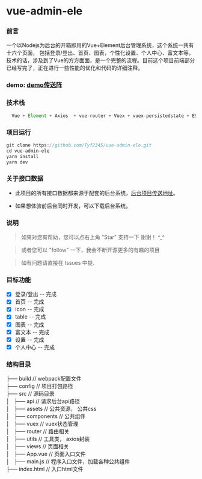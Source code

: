 # vue-admin-ele 

### 前言
  一个以Nodejs为后台的开箱即用的Vue+Element后台管理系统，这个系统一共有十六个页面， 包括登录/登出、首页、图表，个性化设置、个人中心、富文本等，技术的话，涉及到了Vue的方方面面，是一个完整的流程。目前这个项目前端部分已经写完了，正在进行一些性能的优化和代码的详细注释。
### demo: [demo传送阵](http://114.215.147.221:8087)
### 技术栈
  ```js
    Vue + Element + Axios  + vue-router + Vuex + vuex-persistedstate + ES6/7 + Vue-color + Less + Echarts + mavon-editor
  ```

  ### 项目运行
  ```js
  git clone https://github.com/Tyf2345/vue-admin-ele.git
  cd vue-admin-ele
  yarn install
  yarn dev
  ```

  ### 关于接口数据

   - 此项目的所有接口数据都来源于配套的后台系统，[后台项目传送地址](https://github.com/Tyf2345/vue-ele-back)。

   - 如果想体验前后台同时开发，可以下载后台系统。

### 说明

>  如果对您有帮助，您可以点右上角 "Star" 支持一下 谢谢！ ^_^

>  或者您可以 "follow" 一下，我会不断开源更多的有趣的项目

>  如有问题请直接在 Issues 中提.

### 目标功能
- [x] 登录/登出 -- 完成
- [x] 首页 -- 完成
- [x] icon -- 完成
- [x] table -- 完成
- [x] 图表 -- 完成
- [x] 富文本 -- 完成
- [x] 设置 -- 完成
- [x] 个人中心 -- 完成

### 结构目录

├── build                                     // webpack配置文件 <br/>
├── config                                      // 项目打包路径 <br/>
├── src                                         // 源码目录 <br/>
│   ├── api                                     // 请求后台api路径 <br/>
│   ├── assets                                  // 公共资源， 公共css <br/>
│   ├── components                              // 公共组件 <br/>
│   ├── vuex                                    // vuex状态管理 <br/>
│   ├── router                                  // 路由相关 <br/>
│   ├── utils                                   // 工具类， axios封装 <br/>
│   ├── views                                   // 页面相关 <br/>
│   ├── App.vue                                 // 页面入口文件 <br/>
│   ├── main.js                                 // 程序入口文件，加载各种公共组件 <br/>
├── index.html                                  // 入口html文件 <br/>

